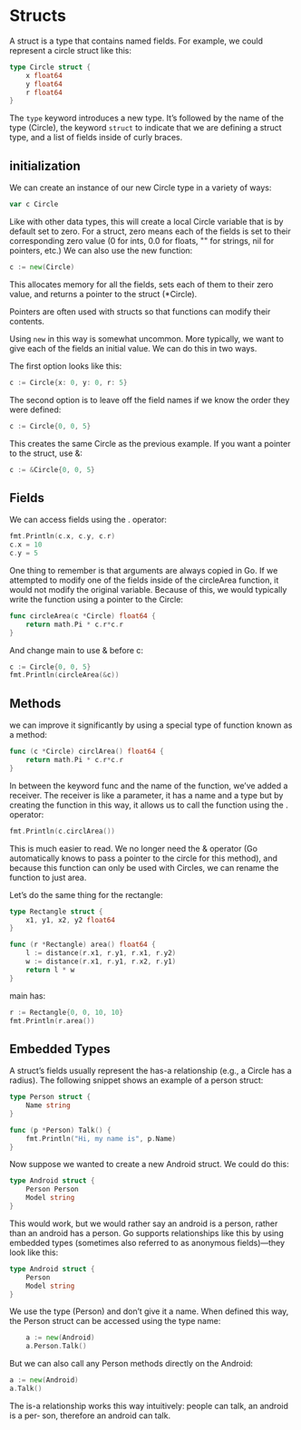 # Structs

A struct is a type that contains named fields. For example, we could represent a circle struct like this:

```go
type Circle struct {
    x float64
    y float64
    r float64
}
```

The `type` keyword introduces a new type. It’s followed by the name of the type (Circle), the keyword `struct` to indicate that we are defining a struct type, and a list of fields inside of curly braces.

## initialization

We can create an instance of our new Circle type in a variety of ways:

```go
var c Circle
```

Like with other data types, this will create a local Circle variable that is by default set to zero. For a struct, zero means each of the fields is set to their corresponding zero value (0 for ints, 0.0 for floats, "" for strings, nil for pointers, etc.) We can also use the new function:

```go
c := new(Circle)
```

This allocates memory for all the fields, sets each of them to their zero value, and returns a pointer to the struct (\*Circle).

Pointers are often used with structs so that functions can modify their contents.

Using `new` in this way is somewhat uncommon. More typically, we want to give each of the fields an initial value. We can do this in two ways.

The first option looks like this:

```go
c := Circle{x: 0, y: 0, r: 5}
```

The second option is to leave off the field names if we know the order they were defined:

```go
c := Circle{0, 0, 5}
```

This creates the same Circle as the previous example. If you want a pointer to the
struct, use &:

```go
c := &Circle{0, 0, 5}
```

## Fields

We can access fields using the . operator:

```go
fmt.Println(c.x, c.y, c.r)
c.x = 10
c.y = 5
```

One thing to remember is that arguments are always copied in Go. If we attempted to modify one of the fields inside of the circleArea function, it would not modify the original variable. Because of this, we would typically write the function using a pointer to the Circle:

```go
func circleArea(c *Circle) float64 {
    return math.Pi * c.r*c.r
}
```

And change main to use & before c:

```go
c := Circle{0, 0, 5}
fmt.Println(circleArea(&c))
```

## Methods

we can improve it significantly by using a special type of function known as a method:

```go
func (c *Circle) circlArea() float64 {
    return math.Pi * c.r*c.r
}
```

In between the keyword func and the name of the function, we’ve added a receiver. The receiver is like a parameter, it has a name and a type but by creating the function in this way, it allows us to call the function using the . operator:

```go
fmt.Println(c.circlArea())
```

This is much easier to read. We no longer need the & operator (Go automatically knows to pass a pointer to the circle for this method), and because this function can only be used with Circles, we can rename the function to just area.

Let’s do the same thing for the rectangle:

```go
type Rectangle struct {
    x1, y1, x2, y2 float64
}

func (r *Rectangle) area() float64 {
    l := distance(r.x1, r.y1, r.x1, r.y2)
    w := distance(r.x1, r.y1, r.x2, r.y1)
    return l * w
}
```

main has:

```go
r := Rectangle{0, 0, 10, 10}
fmt.Println(r.area())
```

## Embedded Types

A struct’s fields usually represent the has-a relationship (e.g., a Circle has a radius). The following snippet shows an example of a person struct:

```go
type Person struct {
    Name string
}

func (p *Person) Talk() {
    fmt.Println("Hi, my name is", p.Name)
}
```

Now suppose we wanted to create a new Android struct. We could do this:

```go
type Android struct {
    Person Person
    Model string
}
```

This would work, but we would rather say an android is a person, rather than an android has a person. Go supports relationships like this by using embedded types (sometimes also referred to as anonymous fields)—they look like this:

```go
type Android struct {
    Person
    Model string
}
```

We use the type (Person) and don’t give it a name. When defined this way, the Person struct can be accessed using the type name:

```go
    a := new(Android)
    a.Person.Talk()
```

But we can also call any Person methods directly on the Android:

```go
a := new(Android)
a.Talk()
```

The is-a relationship works this way intuitively: people can talk, an android is a per‐
son, therefore an android can talk.
